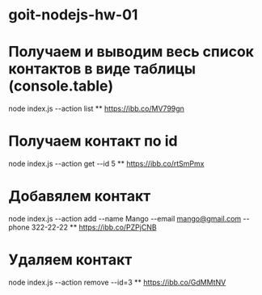 # goit-nodejs-hw-01

# Получаем и выводим весь список контактов в виде таблицы (console.table)
node index.js --action list
** https://ibb.co/MV799gn

# Получаем контакт по id
node index.js --action get --id 5
** https://ibb.co/rtSmPmx
# Добавялем контакт
node index.js --action add --name Mango --email mango@gmail.com --phone 322-22-22
** https://ibb.co/PZPjCNB

# Удаляем контакт
node index.js --action remove --id=3
** https://ibb.co/GdMMtNV
